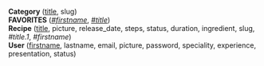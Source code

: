 **Category** (<ins>title</ins>, slug)<br>
**FAVORITES** (<ins>_#firstname_</ins>, <ins>_#title_</ins>)<br>
**Recipe** (<ins>title</ins>, picture, release_date, steps, status, duration, ingredient, slug, _#title.1_, _#firstname_)<br>
**User** (<ins>firstname</ins>, lastname, email, picture, password, speciality, experience, presentation, status)